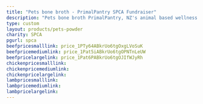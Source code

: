 ```yaml
---
title: "Pets bone broth - PrimalPantry SPCA Fundraiser"
description: "Pets bone broth PrimalPantry, NZ's animal based wellness drink for pets"
type: custom
layout: products/pets-powder
charity: SPCA
pgurl: spca
beefpricesmalllink: price_1PTy64ABkrUo6tgOxgLVoSuK
beefpricemediumlink: price_1Pat5iABkrUo6tgOPNTnLeUW
beefpricelargelink: price_1Pat6PABkrUo6tgOJIfWJyRh
chickenpricesmalllink:
chickenpricemediumlink:
chickenpricelargelink:
lambpricesmalllink:
lambpricemediumlink:
lambpricelargelink:
---
```




